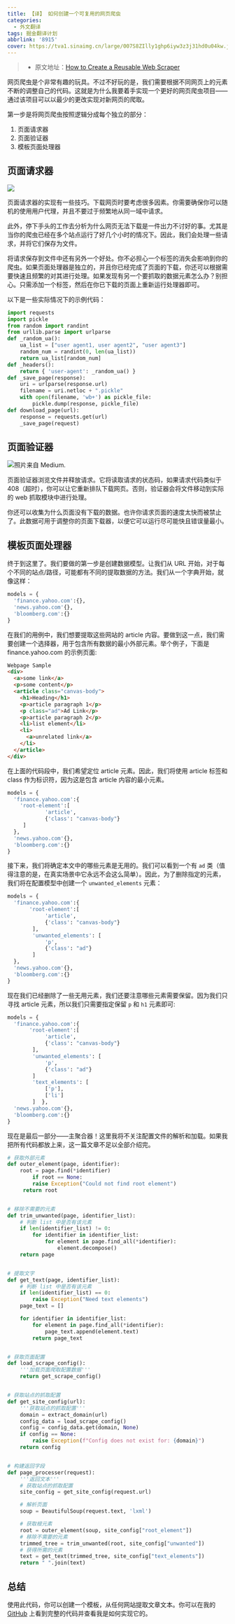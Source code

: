 ```yaml
---
title: 【译】 如何创建一个可复用的网页爬虫
categories:
  - 外文翻译
tags: 掘金翻译计划
abbrlink: '8915'
cover: https://tva1.sinaimg.cn/large/007S8ZIlly1ghp6iyw3z3j31hd0u04kw.jpg
---
```



> - 原文地址：[How to Create a Reusable Web Scraper](https://medium.com/better-programming/how-to-create-a-reusable-web-scraper-5a5aa9af62d9)


网页爬虫是个非常有趣的玩具。不过不好玩的是，我们需要根据不同网页上的元素不断的调整自己的代码。这就是为什么我要着手实现一个更好的网页爬虫项目——通过该项目可以以最少的更改实现对新网页的爬取。

第一步是将网页爬虫按照逻辑分成每个独立的部分：

1. 页面请求器
2. 页面验证器
3. 模板页面处理器

## 页面请求器

![](https://tva1.sinaimg.cn/large/007S8ZIlly1ghp6jl53qfj30hs0dc0u7.jpg)

页面请求器的实现有一些技巧。下载网页时要考虑很多因素。你需要确保你可以随机的使用用户代理，并且不要过于频繁地从同一域中请求。

此外，停下手头的工作去分析为什么网页无法下载是一件出力不讨好的事。尤其是当你的爬虫已经在多个站点运行了好几个小时的情况下。因此，我们会处理一些请求，并将它们保存为文件。

将请求保存到文件中还有另外一个好处。你不必担心一个标签的消失会影响到你的爬虫。如果页面处理器是独立的，并且你已经完成了页面的下载，你还可以根据需要快速且频繁的对其进行处理。如果发现有另一个要抓取的数据元素怎么办？别担心。只需添加一个标签，然后在你已下载的页面上重新运行处理器即可。

以下是一些实际情况下的示例代码：

```Python
import requests
import pickle
from random import randint
from urllib.parse import urlparse
def _random_ua():
    ua_list = ["user agent1, user agent2", "user agent3"]
    random_num = randint(0, len(ua_list))
    return ua_list[random_num]
def _headers():
    return { 'user-agent': _random_ua() }
def _save_page(response):
    uri = urlparse(response.url)
    filename = uri.netloc + ".pickle"
    with open(filename, 'wb+') as pickle_file:
        pickle.dump(response, pickle_file)
def download_page(url):
    response = requests.get(url)
    _save_page(request)
```

## 页面验证器

![照片来自 Medium.](https://tva1.sinaimg.cn/large/007S8ZIlly1ghp6jzqb8xj32bp0u077q.jpg)

页面验证器浏览文件并释放请求。它将读取请求的状态码，如果请求代码类似于 408（超时），你可以让它重新排队下载网页。否则，验证器会将文件移动到实际的 web 抓取模块中进行处理。

你还可以收集为什么页面没有下载的数据。也许你请求页面的速度太快而被禁止了。此数据可用于调整你的页面下载器，以便它可以运行尽可能快且错误量最小。

## 模板页面处理器

终于到这里了。我们要做的第一步是创建数据模型。让我们从 URL 开始，对于每个不同的站点/路径，可能都有不同的提取数据的方法。我们从一个字典开始，就像这样：

```python
models = {
  'finance.yahoo.com':{},
  'news.yahoo.com'{},
  'bloomberg.com':{}
}
```

在我们的用例中，我们想要提取这些网站的 article 内容。要做到这一点，我们需要创建一个选择器，用于包含所有数据的最小外部元素。举个例子，下面是 finance.yahoo.com 的示例页面:

```html
Webpage Sample
<div>
  <a>some link</a>
  <p>some content</p>
  <article class="canvas-body">
    <h1>Heading</h1>
    <p>article paragraph 1</p>
    <p class="ad">Ad Link</p>
    <p>article paragraph 2</p>
    <li>list element</li>
    <li>
      <a>unrelated link</a>
    </li>
  </article>
</div>
```

在上面的代码段中，我们希望定位 article 元素。因此，我们将使用 article 标签和 class 作为标识符，因为这是包含 article 内容的最小元素。

```python
models = {
  'finance.yahoo.com':{
    'root-element':[
            'article',
            {'class': "canvas-body"}
     ]
  },
  'news.yahoo.com'{},
  'bloomberg.com':{}
}
```

接下来，我们将确定本文中的哪些元素是无用的。我们可以看到一个有 `ad` 类（值得注意的是，在真实场景中它永远不会这么简单）。因此，为了删除指定的元素，我们将在配置模型中创建一个 `unwanted_elements` 元素：

```python
models = {
  'finance.yahoo.com':{
       'root-element':[
            'article',
            {'class': "canvas-body"}
        ],
        'unwanted_elements': [
            'p',
            {'class': "ad"}
        ]
  },
  'news.yahoo.com'{},
  'bloomberg.com':{}
}
```

现在我们已经删除了一些无用元素，我们还要注意哪些元素需要保留。因为我们只寻找 article 元素，所以我们只需要指定保留 `p` 和 `h1` 元素即可:

```python
models = {
  'finance.yahoo.com':{
       'root-element':[
            'article',
            {'class': "canvas-body"}
        ],
        'unwanted_elements': [
            'p',
            {'class': "ad"}
        ]
        'text_elements': [
            ['p'],
            ['li']
        ]  },
  'news.yahoo.com'{},
  'bloomberg.com':{}
}
```

现在是最后一部分——主聚合器！这里我将不关注配置文件的解析和加载。如果我把所有代码都放上来，这一篇文章不足以全部介绍完。

```Python
# 获取外部元素
def outer_element(page, identifier):
    root = page.find(*identifier)
        if root == None:
        raise Exception("Could not find root element")
     return root


# 移除不需要的元素
def trim_unwanted(page, identifier_list):
    # 判断 list 中是否有该元素
    if len(identifier_list) != 0:
        for identifier in identifier_list:
            for element in page.find_all(*identifier):
                element.decompose()
    return page


# 提取文字
def get_text(page, identifier_list):
    # 判断 list 中是否有该元素
    if len(identifier_list) == 0:
        raise Exception("Need text elements")
    page_text = []

    for identifier in identifier_list:
        for element in page.find_all(*identifier):
            page_text.append(element.text)
        return page_text


# 获取页面配置
def load_scrape_config():
    '''加载页面爬取配置数据'''
    return get_scrape_config()


# 获取站点的抓取配置
def get_site_config(url):
    '''获取站点的抓取配置'''
    domain = extract_domain(url)
    config_data = load_scrape_config()
    config = config_data.get(domain, None)
    if config == None:
        raise Exception(f"Config does not exist for: {domain}")
    return config


# 构建返回字段
def page_processer(request):
    '''返回文本'''
    # 获取站点的抓取配置
    site_config = get_site_config(request.url)

    # 解析页面
    soup = BeautifulSoup(request.text, 'lxml')

    # 获取根元素
    root = outer_element(soup, site_config["root_element"])
    # 移除不需要的元素
    trimmed_tree = trim_unwanted(root, site_config["unwanted"])
    # 获得所需的元素
    text = get_text(trimmed_tree, site_config["text_elements"])
    return " ".join(text)
```

## 总结

使用此代码，你可以创建一个模板，从任何网站提取文章文本。你可以在我的 [GitHub](https://github.com/dtaivpp/NewsTicker/blob/master/src/scrape_page.py) 上看到完整的代码并查看我是如何实现它的。
